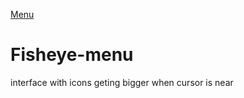[Menu](http://wasiak.github.io/Fisheye-menu/)
# Fisheye-menu
interface with icons geting bigger when cursor is near
